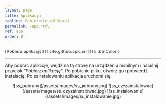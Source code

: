 ```yaml
---
layout: page
title: Aplikacja
tagline: Pobieranie aplikacji
permalink: /app.html
ref: app
order: 0
---
```


[Pobierz aplikację]({{ site.github.apk_url }}){: .btnColor }

* * *

Aby pobrać aplikację, wejdź na tą stronę na urządzeniu mobilnym i naciśnij przycisk _"Pobierz aplikację"_. Po pobraniu pliku, otwórz go i potwierdź instalację. Po zainstalowaniu aplikacja uruchomi się.

<p align="center">
    ![ss_pobrany](/assets/images/ss_pobrany.jpg)
    ![ss_czyzainstalowac](/assets/images/ss_czyzainstalowac.jpg)
    ![ss_instalowanie](/assets/images/ss_instalowanie.jpg)
</p>



